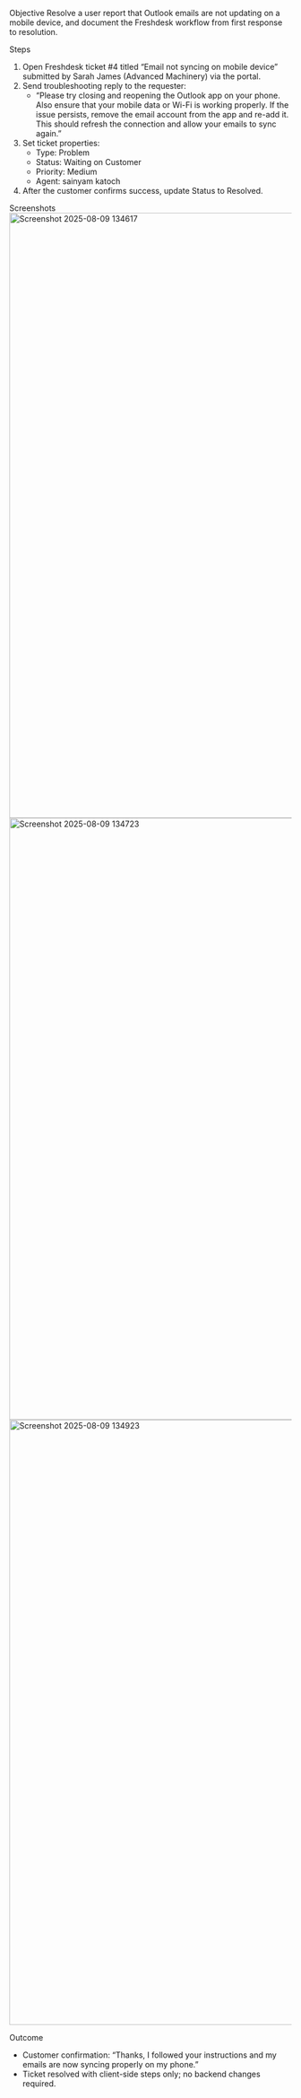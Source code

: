 Objective
Resolve a user report that Outlook emails are not updating on a mobile device, and document the Freshdesk workflow from first response to resolution.

Steps
1) Open Freshdesk ticket #4 titled “Email not syncing on mobile device” submitted by Sarah James (Advanced Machinery) via the portal.
2) Send troubleshooting reply to the requester:
   - “Please try closing and reopening the Outlook app on your phone. Also ensure that your mobile data or Wi-Fi is working properly. If the issue persists, remove the email account from the app and re-add it. This should refresh the connection and allow your emails to sync again.”
3) Set ticket properties:
   - Type: Problem
   - Status: Waiting on Customer
   - Priority: Medium
   - Agent: sainyam katoch
4) After the customer confirms success, update Status to Resolved.

Screenshots
<img width="1919" height="1079" alt="Screenshot 2025-08-09 134617" src="https://github.com/user-attachments/assets/474d51f3-731e-421d-af30-9cc52aba6a0b" />
<img width="1911" height="1073" alt="Screenshot 2025-08-09 134723" src="https://github.com/user-attachments/assets/b0332748-df44-46bb-8ae6-fa6779211a84" />
<img width="1919" height="1079" alt="Screenshot 2025-08-09 134923" src="https://github.com/user-attachments/assets/ca83e7bd-d2a8-4d7a-b688-bf026ee97fb6" />

Outcome
- Customer confirmation: “Thanks, I followed your instructions and my emails are now syncing properly on my phone.”
- Ticket resolved with client-side steps only; no backend changes required.
